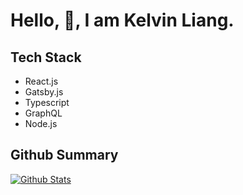 # Hello, 👋, I am Kelvin Liang.

## Tech Stack

- React.js
- Gatsby.js
- Typescript
- GraphQL
- Node.js

## Github Summary

[![Github Stats](https://get-github-stats.vercel.app/api?username=kelvin8773&show_icons=true)](https://github.com/kelvin8773)
